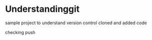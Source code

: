 # Understandinggit
sample project to understand version control
cloned and added code

checking push
